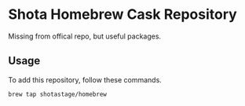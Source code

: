# Shota Homebrew Cask Repository
Missing from offical repo, but useful packages.

## Usage

To add this repository, follow these commands.
```
brew tap shotastage/homebrew
```
